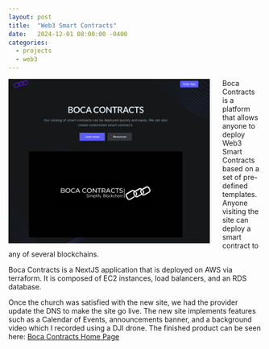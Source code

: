 ```yaml
---
layout: post
title:  "Web3 Smart Contracts"
date:   2024-12-01 08:00:00 -0400
categories:
  - projects
  - web3
---
```


<img src="/assets/images/bocacontracts-main.png" alt="Alt text for the image" style="float: left; width: 400px; margin-right: 25px; margin-bottom: 10px;">

Boca Contracts is a platform that allows anyone to deploy Web3 Smart Contracts based on a set of pre-defined templates. Anyone visiting the site can deploy a smart contract to any of several blockchains.

Boca Contracts is a NextJS application that is deployed on AWS via terraform. It is composed of EC2 instances, load balancers, and an RDS database.

Once the church was satisfied with the new site, we had the provider update the DNS to make the site go live. The new site implements features such as a Calendar of Events, announcements banner, and a background video which I recorded using a DJI drone. The finished product can be seen here: <a href="https://bocacontracts.com" target="_blank" rel="noopener noreferrer">Boca Contracts Home Page</a>